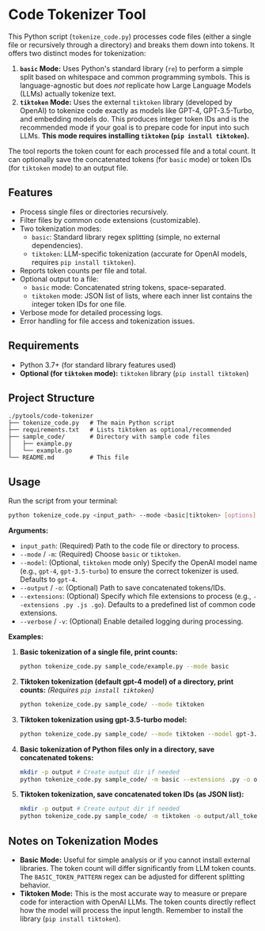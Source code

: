 # Code Tokenizer Tool

This Python script (`tokenize_code.py`) processes code files (either a single file or recursively through a directory) and breaks them down into tokens. It offers two distinct modes for tokenization:

1.  **`basic` Mode:** Uses Python's standard library (`re`) to perform a simple split based on whitespace and common programming symbols. This is language-agnostic but does *not* replicate how Large Language Models (LLMs) actually tokenize text.
2.  **`tiktoken` Mode:** Uses the external `tiktoken` library (developed by OpenAI) to tokenize code exactly as models like GPT-4, GPT-3.5-Turbo, and embedding models do. This produces integer token IDs and is the recommended mode if your goal is to prepare code for input into such LLMs. **This mode requires installing `tiktoken` (`pip install tiktoken`).**

The tool reports the token count for each processed file and a total count. It can optionally save the concatenated tokens (for `basic` mode) or token IDs (for `tiktoken` mode) to an output file.

## Features

* Process single files or directories recursively.
* Filter files by common code extensions (customizable).
* Two tokenization modes:
    * `basic`: Standard library regex splitting (simple, no external dependencies).
    * `tiktoken`: LLM-specific tokenization (accurate for OpenAI models, requires `pip install tiktoken`).
* Reports token counts per file and total.
* Optional output to a file:
    * `basic` mode: Concatenated string tokens, space-separated.
    * `tiktoken` mode: JSON list of lists, where each inner list contains the integer token IDs for one file.
* Verbose mode for detailed processing logs.
* Error handling for file access and tokenization issues.

## Requirements

* Python 3.7+ (for standard library features used)
* **Optional (for `tiktoken` mode):** `tiktoken` library (`pip install tiktoken`)

## Project Structure

```
./pytools/code-tokenizer
├── tokenize_code.py   # The main Python script
├── requirements.txt   # Lists tiktoken as optional/recommended
├── sample_code/       # Directory with sample code files
│   ├── example.py
│   └── example.go
└── README.md          # This file
```

## Usage

Run the script from your terminal:

```bash
python tokenize_code.py <input_path> --mode <basic|tiktoken> [options]
```

**Arguments:**

* `input_path`: (Required) Path to the code file or directory to process.
* `--mode` / `-m`: (Required) Choose `basic` or `tiktoken`.
* `--model`: (Optional, `tiktoken` mode only) Specify the OpenAI model name (e.g., `gpt-4`, `gpt-3.5-turbo`) to ensure the correct tokenizer is used. Defaults to `gpt-4`.
* `--output` / `-o`: (Optional) Path to save concatenated tokens/IDs.
* `--extensions`: (Optional) Specify which file extensions to process (e.g., `--extensions .py .js .go`). Defaults to a predefined list of common code extensions.
* `--verbose` / `-v`: (Optional) Enable detailed logging during processing.

**Examples:**

1.  **Basic tokenization of a single file, print counts:**
    ```bash
    python tokenize_code.py sample_code/example.py --mode basic
    ```

2.  **Tiktoken tokenization (default gpt-4 model) of a directory, print counts:**
    *(Requires `pip install tiktoken`)*
    ```bash
    python tokenize_code.py sample_code/ --mode tiktoken
    ```

3.  **Tiktoken tokenization using gpt-3.5-turbo model:**
    ```bash
    python tokenize_code.py sample_code/ --mode tiktoken --model gpt-3.5-turbo
    ```

4.  **Basic tokenization of Python files only in a directory, save concatenated tokens:**
    ```bash
    mkdir -p output # Create output dir if needed
    python tokenize_code.py sample_code/ -m basic --extensions .py -o output/py_basic_tokens.txt -v
    ```

5.  **Tiktoken tokenization, save concatenated token IDs (as JSON list):**
    ```bash
    mkdir -p output # Create output dir if needed
    python tokenize_code.py sample_code/ -m tiktoken -o output/all_token_ids.json
    ```

## Notes on Tokenization Modes

* **Basic Mode:** Useful for simple analysis or if you cannot install external libraries. The token count will differ significantly from LLM token counts. The `BASIC_TOKEN_PATTERN` regex can be adjusted for different splitting behavior.
* **Tiktoken Mode:** This is the most accurate way to measure or prepare code for interaction with OpenAI LLMs. The token counts directly reflect how the model will process the input length. Remember to install the library (`pip install tiktoken`).


